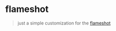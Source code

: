 # flameshot
> just a simple customization for the [flameshot](https://github.com/flameshot-org/flameshot/)
